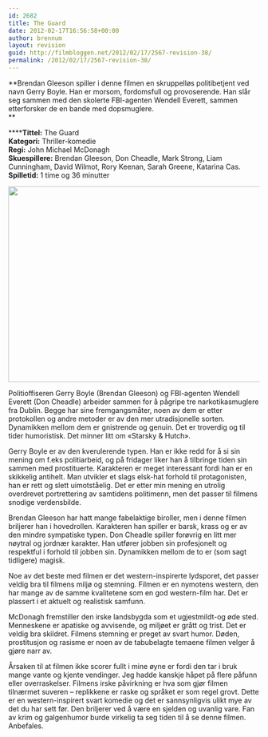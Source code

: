 ```yaml
---
id: 2682
title: The Guard
date: 2012-02-17T16:56:58+00:00
author: brennum
layout: revision
guid: http://filmbloggen.net/2012/02/17/2567-revision-38/
permalink: /2012/02/17/2567-revision-38/
---
```

**Brendan Gleeson spiller i denne filmen en skruppelløs politibetjent ved navn Gerry Boyle. Han er morsom, fordomsfull og provoserende. Han slår seg sammen med den skolerte FBI-agenten Wendell Everett, sammen etterforsker de en bande med dopsmuglere.  
** 

******Tittel:** The Guard  
**Kategori:** Thriller-komedie  
**Regi:** John Michael McDonagh  
**Skuespillere:** Brendan Gleeson, Don Cheadle, Mark Strong, Liam Cunningham, David Wilmot, Rory Keenan, Sarah Greene, Katarina Cas.  
**Spilletid:** 1 time og 36 minutter

<a href="http://filmbloggen.net/?attachment_id=2645" rel="attachment wp-att-2645"><img class="alignnone size-full wp-image-2645" src="http://filmbloggen.net/wp-content/uploads//2012/02/art-the-guard_20110826121150601209-420x0.jpg" alt="" width="541" height="391" /></a>

Politioffiseren Gerry Boyle (Brendan Gleeson) og FBI-agenten Wendell Everett (Don Cheadle) arbeider sammen for å pågripe tre narkotikasmuglere fra Dublin. Begge har sine fremgangsmåter, noen av dem er etter protokollen og andre metoder er av den mer utradisjonelle sorten. Dynamikken mellom dem er gnistrende og genuin. Det er troverdig og til tider humoristisk. Det minner litt om &laquo;Starsky & Hutch&raquo;.

Gerry Boyle er av den kverulerende typen. Han er ikke redd for å si sin mening om f.eks politiarbeid, og på fridager liker han å tilbringe tiden sin sammen med prostituerte. Karakteren er meget interessant fordi han er en skikkelig antihelt. Man utvikler et slags elsk-hat forhold til protagonisten, han er rett og slett uimotståelig. Det er etter min mening en utrolig overdrevet portrettering av samtidens politimenn, men det passer til filmens snodige verdensbilde.

Brendan Gleeson har hatt mange fabelaktige biroller, men i denne filmen briljerer han i hovedrollen. Karakteren han spiller er barsk, krass og er av den mindre sympatiske typen. Don Cheadle spiller forøvrig en litt mer nøytral og jordnær karakter. Han utfører jobben sin profesjonelt og respektful i forhold til jobben sin. Dynamikken mellom de to er (som sagt tidligere) magisk.

Noe av det beste med filmen er det western-inspirerte lydsporet, det passer veldig bra til filmens miljø og stemning. Filmen er en nymotens western, den har mange av de samme kvalitetene som en god western-film har. Det er plassert i et aktuelt og realistisk samfunn.

McDonagh fremstiller den irske landsbygda som et ugjestmildt-og øde sted. Menneskene er apatiske og avvisende, og miljøet er grått og trist. Det er veldig bra skildret. Filmens stemning er preget av svart humor. Døden, prostitusjon og rasisme er noen av de tabubelagte temaene filmen velger å gjøre narr av.

Årsaken til at filmen ikke scorer fullt i mine øyne er fordi den tar i bruk mange vante og kjente vendinger. Jeg hadde kanskje håpet på flere påfunn eller overraskelser. Filmens irske påvirkning er hva som gjør filmen tilnærmet suveren &#8211; replikkene er raske og språket er som regel grovt. Dette er en western-inspirert svart komedie og det er sannsynligvis ulikt mye av det du har sett før. Den briljerer ved å være en sjelden og uvanlig vare. Fan av krim og galgenhumor burde virkelig ta seg tiden til å se denne filmen. Anbefales.